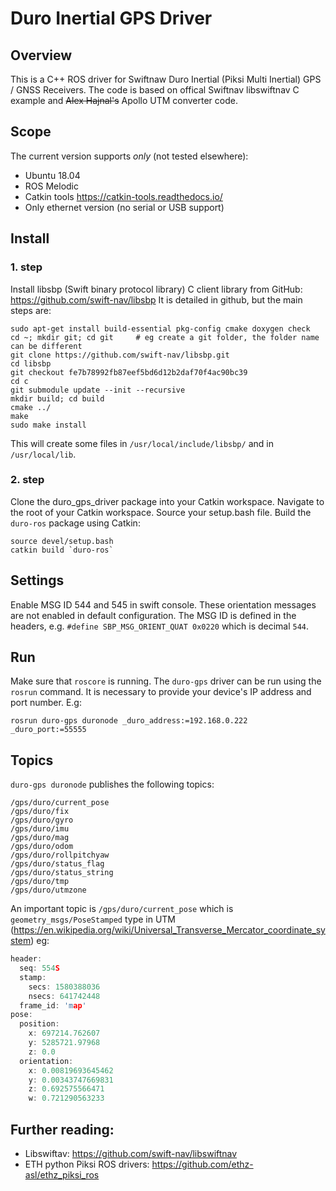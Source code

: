 # Duro Inertial GPS Driver
## Overview

This is a C++ ROS driver for Swiftnaw Duro Inertial (Piksi Multi Inertial) GPS / GNSS Receivers. The code is based on offical Swiftnav libswiftnav C example and <del>Alex Hajnal's</del> Apollo UTM converter code.

## Scope
The current version supports *only* (not tested elsewhere):
- Ubuntu 18.04
- ROS Melodic
- Catkin tools https://catkin-tools.readthedocs.io/
- Only ethernet version (no serial or USB support)

## Install
### 1. step
Install libsbp (Swift binary protocol library) C client library from GitHub: https://github.com/swift-nav/libsbp
It is detailed in github, but the main steps are:
```
sudo apt-get install build-essential pkg-config cmake doxygen check
cd ~; mkdir git; cd git     # eg create a git folder, the folder name can be different
git clone https://github.com/swift-nav/libsbp.git
cd libsbp
git checkout fe7b78992fb87eef5bd6d12b2daf70f4ac90bc39
cd c
git submodule update --init --recursive
mkdir build; cd build
cmake ../
make
sudo make install
```
This will create some files in `/usr/local/include/libsbp/` and in `/usr/local/lib`.

### 2. step
Clone the duro_gps_driver package into your Catkin workspace. 
Navigate to the root of your Catkin workspace. Source your setup.bash file. Build the `duro-ros` package using Catkin:
```
source devel/setup.bash
catkin build `duro-ros`
```

## Settings 
Enable MSG ID 544 and 545 in swift console. These orientation messages are not enabled in default configuration.
The MSG ID is defined in the headers, e.g. `#define SBP_MSG_ORIENT_QUAT 0x0220` which is decimal `544`.

## Run
Make sure that `roscore` is running. 
The `duro-gps` driver can be run using the `rosrun` command. It is necessary to provide your device's IP address and port number. 
E.g:
```
rosrun duro-gps duronode _duro_address:=192.168.0.222 _duro_port:=55555
```

## Topics
`duro-gps duronode` publishes the following topics:
```
/gps/duro/current_pose
/gps/duro/fix
/gps/duro/gyro
/gps/duro/imu
/gps/duro/mag
/gps/duro/odom
/gps/duro/rollpitchyaw
/gps/duro/status_flag
/gps/duro/status_string
/gps/duro/tmp
/gps/duro/utmzone
```
An important topic is `/gps/duro/current_pose` which is `geometry_msgs/PoseStamped` type in UTM (https://en.wikipedia.org/wiki/Universal_Transverse_Mercator_coordinate_system) eg:

``` c
header: 
  seq: 554S
  stamp: 
    secs: 1580388036
    nsecs: 641742448
  frame_id: 'map'
pose: 
  position: 
    x: 697214.762607
    y: 5285721.97968
    z: 0.0
  orientation: 
    x: 0.00819693645462
    y: 0.00343747669831
    z: 0.692575566471
    w: 0.721290563233

```

## Further reading:
- Libswiftav: https://github.com/swift-nav/libswiftnav
- ETH python Piksi ROS drivers: https://github.com/ethz-asl/ethz_piksi_ros
